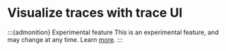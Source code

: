 # Visualize traces with trace UI

:::{admonition} Experimental feature
This is an experimental feature, and may change at any time. Learn [more](../faq.md#stable-vs-experimental).
:::


